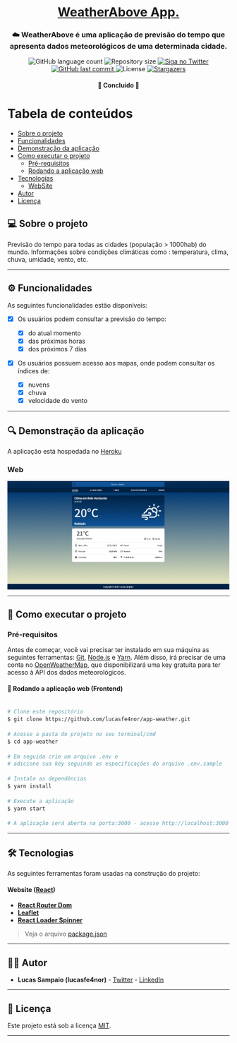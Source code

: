 <h1 align="center">
     <a href="https://appweather-above.herokuapp.com/" alt="site do weatherabove"> WeatherAbove App. </a>
</h1>

<h3 align="center">
    ☁️ WeatherAbove é uma aplicação de previsão do tempo que apresenta dados meteorológicos de uma determinada cidade.
</h3>

<p align="center">
  <img alt="GitHub language count" src="https://img.shields.io/github/languages/count/lucasfe4nor/app-weather?color=%2304D361">

  <img alt="Repository size" src="https://img.shields.io/github/repo-size/lucasfe4nor/app-weather">

  <a href="https://www.twitter.com/lucasfe4nor/">
    <img alt="Siga no Twitter" src="https://img.shields.io/twitter/url?url=https%3A%2F%2Fgithub.com%2Flucasfe4nor%2Fapp-weather">
  </a>
  
  <a href="https://github.com/lucasfe4nor/app-weather/commits/main">
    <img alt="GitHub last commit" src="https://img.shields.io/github/last-commit/lucasfe4nor/app-weather">
  </a>
    
   <img alt="License" src="https://img.shields.io/badge/license-MIT-brightgreen">
   <a href="https://github.com/lucasfe4nor/app-weather/stargazers">
    <img alt="Stargazers" src="https://img.shields.io/github/stars/lucasfe4nor/app-weather?style=social">
  </a>

</p>

<h4 align="center">
	🚧 Concluído 🚧
</h4>

# Tabela de conteúdos

<!--ts-->

- [Sobre o projeto](#-sobre-o-projeto)
- [Funcionalidades](#-funcionalidades)
- [Demonstração da aplicação](#-demonstração-da-aplicação)
- [Como executar o projeto](#-como-executar-o-projeto)
  - [Pré-requisitos](#pré-requisitos)
  - [Rodando a aplicação web](#user-content--rodando-a-aplicação-web-frontend)
- [Tecnologias](#-tecnologias)
  - [WebSite](#user-content-website--react)
- [Autor](#-autor)
- [Licença](#user-content--licença)

<!--te-->

## 💻 Sobre o projeto

Previsão do tempo para todas as cidades (população > 1000hab) do mundo.
Informações sobre condições climáticas como : temperatura, clima, chuva, umidade, vento, etc.

---

## ⚙️ Funcionalidades

As seguintes funcionalidades estão disponíveis:

- [x] Os usuários podem consultar a previsão do tempo:

  - [x] do atual momento
  - [x] das próximas horas
  - [x] dos próximos 7 dias

- [x] Os usuários possuem acesso aos mapas, onde podem consultar os índices de:
  - [x] nuvens
  - [x] chuva
  - [x] velocidade do vento

---

## 🔍 Demonstração da aplicação

A aplicação está hospedada no [Heroku](https://appweather-above.herokuapp.com)

### Web

<p align="center" style="display: flex; align-items: flex-start; justify-content: center;">
  <img alt="weatherabove" title="weatherabove" src="./github/assets/weatherabove.gif" >
</p>

---

## 🚀 Como executar o projeto

### Pré-requisitos

Antes de começar, você vai precisar ter instalado em sua máquina as seguintes ferramentas:
[Git](https://git-scm.com), [Node.js](https://nodejs.org/en/) e [Yarn](https://yarnpkg.com/).
Além disso, irá precisar de uma conta no [OpenWeatherMap](https://home.openweathermap.org/users/sign_up),
que disponibilizará uma key gratuita para ter acesso à API dos dados meteorológicos.

#### 🧭 Rodando a aplicação web (Frontend)

```bash

# Clone este repositório
$ git clone https://github.com/lucasfe4nor/app-weather.git

# Acesse a pasta do projeto no seu terminal/cmd
$ cd app-weather

# Em seguida crie um arquivo .env e
# adicione sua key seguindo as especificações do arquivo .env.sample

# Instale as dependências
$ yarn install

# Execute a aplicação
$ yarn start

# A aplicação será aberta na porta:3000 - acesse http://localhost:3000

```

---

## 🛠 Tecnologias

As seguintes ferramentas foram usadas na construção do projeto:

#### **Website** ([React](https://reactjs.org/))

- **[React Router Dom](https://github.com/ReactTraining/react-router/tree/master/packages/react-router-dom)**
- **[Leaflet](https://react-leaflet.js.org/en/)**
- **[React Loader Spinner](https://github.com/mhnpd/react-loader-spinner)**

> Veja o arquivo [package.json](https://github.com/lucasfe4nor/app-weather/blob/main/package.json)

---

## 👨‍💻 Autor

- **Lucas Sampaio (lucasfe4nor)** - [Twitter](https://twitter.com/lucasfe4nor) - [LinkedIn](https://www.linkedin.com/in/lucasgbsampaio/)

---

## 📝 Licença

Este projeto está sob a licença [MIT](./LICENSE).

---
